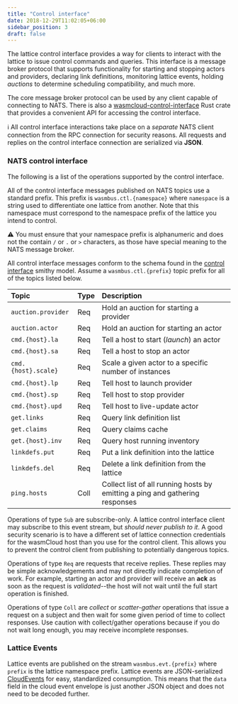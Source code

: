 ```yaml
---
title: "Control interface"
date: 2018-12-29T11:02:05+06:00
sidebar_position: 3
draft: false
---
```


The lattice control interface provides a way for clients to interact with the lattice to issue control commands and queries. This interface is a message broker protocol that supports functionality for starting and stopping actors and providers, declaring link definitions, monitoring lattice events, holding _auctions_ to determine scheduling compatibility, and much more.

The core message broker protocol can be used by any client capable of connecting to NATS. There is also a [wasmcloud-control-interface](https://docs.rs/wasmcloud-control-interface/0.4.4/wasmcloud_control_interface/) Rust crate that provides a convenient API for accessing the control interface.

ℹ️ All control interface interactions take place on a _separate_ NATS client connection from the RPC connection for security reasons. All requests and replies on the control interface connection are serialized via **JSON**.

### NATS control interface

The following is a list of the operations supported by the control interface.

All of the control interface messages published on NATS topics use a standard prefix. This prefix is `wasmbus.ctl.{namespace}` where `namespace` is a string used to differentiate one lattice from another. Note that this namespace must correspond to the namespace prefix of the lattice you intend to control.

⚠️ You must ensure that your namespace prefix is alphanumeric and does not the contain `/` or `.` or `>` characters, as those have special meaning to the NATS message broker.

All control interface messages conform to the schema found in the [control interface](https://wasmcloud.github.io/interfaces/html/org_wasmcloud_interface_control.html) smithy model. Assume a `wasmbus.ctl.{prefix}` topic prefix for all of the topics listed below.

| Topic               | Type | Description                                                                  |
| :------------------ | :--- | :--------------------------------------------------------------------------- |
| `auction.provider`  | Req  | Hold an auction for starting a provider                                      |
| `auction.actor`     | Req  | Hold an auction for starting an actor                                        |
| `cmd.{host}.la`     | Req  | Tell a host to start (_launch_) an actor                                     |
| `cmd.{host}.sa`     | Req  | Tell a host to stop an actor                                                 |
| `cmd.{host}.scale}` | Req  | Scale a given actor to a specific number of instances                        |
| `cmd.{host}.lp`     | Req  | Tell host to launch provider                                                 |
| `cmd.{host}.sp`     | Req  | Tell host to stop provider                                                   |
| `cmd.{host}.upd`    | Req  | Tell host to live-update actor                                               |
| `get.links`         | Req  | Query link definition list                                                   |
| `get.claims`        | Req  | Query claims cache                                                           |
| `get.{host}.inv`    | Req  | Query host running inventory                                                 |
| `linkdefs.put`      | Req  | Put a link definition into the lattice                                       |
| `linkdefs.del`      | Req  | Delete a link definition from the lattice                                    |
| `ping.hosts`        | Coll | Collect list of all running hosts by emitting a ping and gathering responses |

Operations of type `Sub` are subscribe-only. A lattice control interface client may subscribe to this event stream, but _should never publish to it_. A good security scenario is to have a different set of lattice connection credentials for the wasmCloud host than you use for the control client. This allows you to prevent the control client from publishing to potentially dangerous topics.

Operations of type `Req` are requests that receive replies. These replies may be simple acknowledgements and may not directly indicate completion of work. For example, starting an actor and provider will receive an **ack** as soon as the request is _validated_--the host will not wait until the full start operation is finished.

Operations of type `Coll` are _collect_ or _scatter-gather_ operations that issue a request on a subject and then wait for some given period of time to collect responses. Use caution with collect/gather operations because if you do not wait long enough, you may receive incomplete responses.

### Lattice Events

Lattice events are published on the stream `wasmbus.evt.{prefix}` where `prefix` is the lattice
namespace prefix. Lattice events are JSON-serialized [CloudEvents](https://github.com/cloudevents/spec/blob/v1.0.1/json-format.md) for easy, standardized consumption. This means that the `data` field in the cloud event envelope is just another JSON object and does not need to be decoded further.
